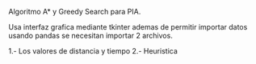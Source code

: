 Algoritmo A* y Greedy Search para PIA.

Usa interfaz grafica mediante tkinter ademas de permitir importar datos usando pandas se necesitan importar 2 archivos.

1.- Los valores de distancia y tiempo
2.- Heuristica


